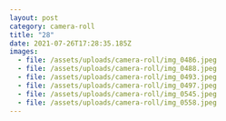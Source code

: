 ```yaml
---
layout: post
category: camera-roll
title: "28"
date: 2021-07-26T17:28:35.185Z
images:
  - file: /assets/uploads/camera-roll/img_0486.jpeg
  - file: /assets/uploads/camera-roll/img_0488.jpeg
  - file: /assets/uploads/camera-roll/img_0493.jpeg
  - file: /assets/uploads/camera-roll/img_0497.jpeg
  - file: /assets/uploads/camera-roll/img_0545.jpeg
  - file: /assets/uploads/camera-roll/img_0558.jpeg
---
```

